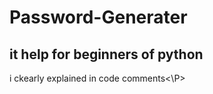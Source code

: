 <h1> Password-Generater </h1>

<h2>it help for beginners of python</h2>
<p>i ckearly explained in code comments<\P>
